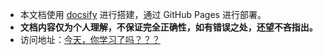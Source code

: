 - 本文档使用 [docsify](https://docsify.js.org/#/) 进行搭建，通过 GitHub Pages 进行部署。
- **文档内容仅为个人理解，不保证完全正确性，如有错误之处，还望不吝指出。**
- 访问地址：[今天，你学习了吗？？？](http://dlutlgy.top/doc/)

